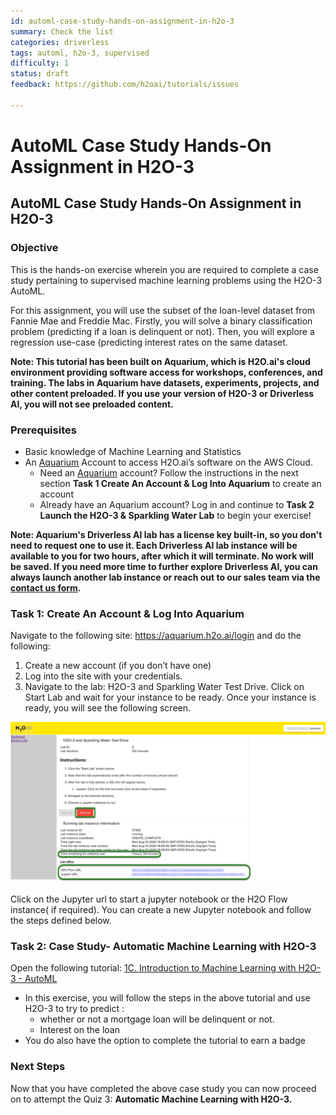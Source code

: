 ```yaml
---
id: automl-case-study-hands-on-assignment-in-h2o-3
summary: Check the list
categories: driverless
tags: automl, h2o-3, supervised
difficulty: 1
status: draft
feedback: https://github.com/h2oai/tutorials/issues

---
```



# AutoML Case Study Hands-On Assignment in H2O-3

## AutoML Case Study Hands-On Assignment in H2O-3

###  Objective

This is the hands-on exercise wherein you are required to complete a case study pertaining to supervised machine learning problems using the H2O-3 AutoML.

For this assignment, you will use the subset of the loan-level dataset from Fannie Mae and Freddie Mac. Firstly, you will solve a binary classification problem (predicting if a loan is delinquent or not). Then, you will explore a regression use-case (predicting interest rates on the same dataset.

**Note: This tutorial has been built on Aquarium, which is H2O.ai's cloud environment providing software access for workshops, conferences, and training. The labs in Aquarium have datasets, experiments, projects, and other content preloaded. If you use your version of H2O-3 or Driverless AI, you will not see preloaded content.**
 
### Prerequisites

- Basic knowledge of Machine Learning and Statistics
- An [Aquarium](https://aquarium.h2o.ai/) Account to access H2O.ai’s software on the AWS Cloud. 
  - Need an [Aquarium](https://aquarium.h2o.ai/) account? Follow the instructions in the next section **Task 1 Create An Account & Log Into Aquarium** to create an account
  - Already have an Aquarium account? Log in and continue to **Task 2 Launch the H2O-3 & Sparkling Water Lab** to begin your exercise!
 
**Note: Aquarium's Driverless AI lab has a license key built-in, so you don't need to request one to use it. Each Driverless AI lab instance will be available to you for two hours, after which it will terminate. No work will be saved. If you need more time to further explore Driverless AI, you can always launch another lab instance or reach out to our sales team via the [contact us form](https://www.h2o.ai/company/contact/).**
 
### Task 1: Create An Account & Log Into Aquarium
 
Navigate to the following site: https://aquarium.h2o.ai/login and do the following: 

1) Create a new account (if you don’t have one) 
2) Log into the site with your credentials.
3) Navigate to the lab: H2O-3 and Sparkling Water Test Drive. Click on Start Lab and wait for your instance to be ready. Once your instance is ready, you will see the following screen.

![labs-urls](assets/labs-urls.jpg)

Click on the Jupyter url to start a jupyter notebook or the H2O Flow instance( if required). You can create a new Jupyter notebook and follow the steps defined below.
 
### Task 2: Case Study- Automatic Machine Learning with H2O-3

Open the following tutorial: [1C. Introduction to Machine Learning with H2O-3 - AutoML](https://training.h2o.ai/products/1c-introduction-to-machine-learning-with-h2o-3-automl)

- In this exercise, you will follow the steps in the above tutorial and use H2O-3 to try to predict :
  - whether or not a mortgage loan will be delinquent or not.
  - Interest on the loan
- You do also have the option to complete the tutorial to earn a badge

### Next Steps

Now that you have completed the above case study you can now proceed on to attempt the Quiz 3: **Automatic Machine Learning with H2O-3.**
